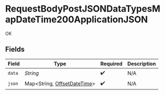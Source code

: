 # RequestBodyPostJSONDataTypesMapDateTime200ApplicationJSON

OK


## Fields

| Field                                                                                                  | Type                                                                                                   | Required                                                                                               | Description                                                                                            |
| ------------------------------------------------------------------------------------------------------ | ------------------------------------------------------------------------------------------------------ | ------------------------------------------------------------------------------------------------------ | ------------------------------------------------------------------------------------------------------ |
| `data`                                                                                                 | *String*                                                                                               | :heavy_check_mark:                                                                                     | N/A                                                                                                    |
| `json`                                                                                                 | Map<String, [OffsetDateTime](https://docs.oracle.com/javase/8/docs/api/java/time/OffsetDateTime.html)> | :heavy_check_mark:                                                                                     | N/A                                                                                                    |